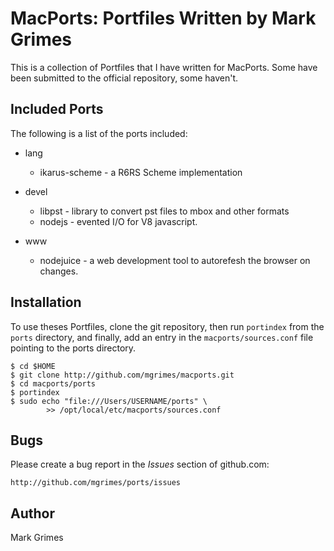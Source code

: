# MacPorts: Portfiles Written by Mark Grimes

This is a collection of Portfiles that I have written for MacPorts. Some have
been submitted to the official repository, some haven't. 

## Included Ports

The following is a list of the ports included:

* lang
	* ikarus-scheme - a R6RS Scheme implementation

* devel
	* libpst - library to convert pst files to mbox and other formats
	* nodejs - evented I/O for V8 javascript. 

* www
	* nodejuice - a web development tool to autorefesh the browser on changes.

## Installation

To use theses Portfiles, clone the git repository, then run `portindex` from
the `ports` directory, and finally, add an entry in the `macports/sources.conf`
file pointing to the ports directory. 

	$ cd $HOME
	$ git clone http://github.com/mgrimes/macports.git
	$ cd macports/ports
	$ portindex
	$ sudo echo "file:///Users/USERNAME/ports" \
			>> /opt/local/etc/macports/sources.conf

## Bugs

Please create a bug report in the *Issues* section of github.com:

	http://github.com/mgrimes/ports/issues

## Author

Mark Grimes

